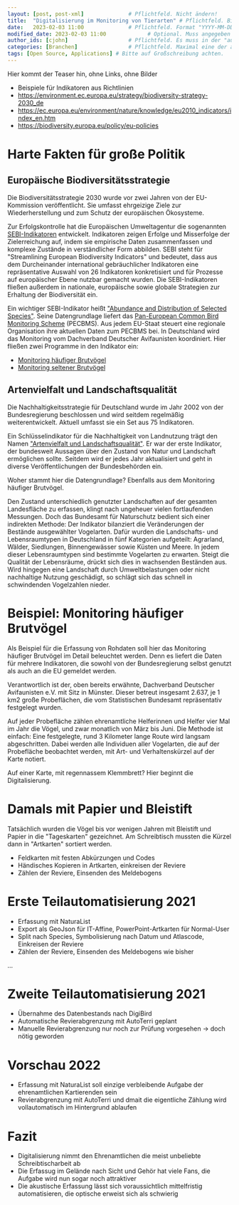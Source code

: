 ```yaml
---
layout: [post, post-xml]              # Pflichtfeld. Nicht ändern!
title:  "Digitalisierung im Monitoring von Tierarten" # Pflichtfeld. Bitte einen Titel für den Blog Post angeben.
date:   2023-02-03 11:00              # Pflichtfeld. Format "YYYY-MM-DD HH:MM". Muss für Veröffentlichung in der Vergangenheit liegen. (Für Preview egal)
modified_date: 2023-02-03 11:00             # Optional. Muss angegeben werden, wenn eine bestehende Datei geändert wird.
author_ids: [cjohn]                   # Pflichtfeld. Es muss in der "authors.yml" einen Eintrag mit diesen Namen geben.
categories: [Branchen]                # Pflichtfeld. Maximal eine der angegebenen Kategorien verwenden.
tags: [Open Source, Applications] # Bitte auf Großschreibung achten.
---
```


Hier kommt der Teaser hin, ohne Links, ohne Bilder

- Beispiele für Indikatoren aus Richtlinien
- https://environment.ec.europa.eu/strategy/biodiversity-strategy-2030_de
- https://ec.europa.eu/environment/nature/knowledge/eu2010_indicators/index_en.htm
- https://biodiversity.europa.eu/policy/eu-policies


# Harte Fakten für große Politik

## Europäische Biodiversitätsstrategie

Die Biodiversitätsstrategie 2030 wurde vor zwei Jahren von der EU-Kommission veröffentlicht.
Sie umfasst ehrgeizige Ziele zur Wiederherstellung und zum Schutz der europäischen Ökosysteme.

Zur Erfolgskontrolle hat die Europäischen Umweltagentur die sogenannten [SEBI-Indikatoren](https://ec.europa.eu/environment/nature/knowledge/eu2010_indicators/index_en.htm) entwickelt.
Indikatoren zeigen Erfolge und Misserfolge der Zielerreichung auf, indem sie empirische Daten zusammenfassen und komplexe Zustände in verständlicher Form abbilden.
SEBI steht für "Streamlining European Biodiversity Indicators" und bedeutet, dass aus dem Durcheinander international gebräuchlicher Indikatoren eine repräsentative Auswahl von 26 Indikatoren konkretisiert und für Prozesse auf europäischer Ebene nutzbar gemacht wurden.
Die SEBI-Indikatoren fließen außerdem in nationale, europäische sowie globale Strategien zur Erhaltung der Biodiversität ein.

Ein wichtiger SEBI-Indikator heißt ["Abundance and Distribution of Selected Species"](https://www.eea.europa.eu/ims/abundance-and-distribution-of-selected).
Seine Datengrundlage liefert das [Pan-European Common Bird Monitoring Scheme](https://pecbms.info/) (PECBMS).
Aus jedem EU-Staat steuert eine regionale Organisation ihre aktuellen Daten zum PECBMS bei.
In Deutschland wird das Monitoring vom Dachverband Deutscher Avifaunisten koordiniert.
Hier fließen zwei Programme in den Indikator ein:
* [Monitoring häufiger Brutvögel](http://www.dda-web.de/mhb)
* [Monitoring seltener Brutvögel](http://www.dda-web.de/msb)

## Artenvielfalt und Landschaftsqualität

Die Nachhaltigkeitsstrategie für Deutschland wurde im Jahr 2002 von der Bundesregierung beschlossen und wird seitdem regelmäßig weiterentwickelt.
Aktuell umfasst sie ein Set aus 75 Indikatoren.

Ein Schlüsselindikator für die Nachhaltigkeit von Landnutzung trägt den Namen ["Artenvielfalt und Landschaftsqualität"](https://www.bfn.de/indikator-artenvielfalt-und-landschaftsqualitaet).
Er war der erste Indikator, der bundesweit Aussagen über den Zustand von Natur und Landschaft ermöglichen sollte.
Seitdem wird er jedes Jahr aktualisiert und geht in diverse Veröffentlichungen der Bundesbehörden ein.

Woher stammt hier die Datengrundlage?
Ebenfalls aus dem Monitoring häufiger Brutvögel.

Den Zustand unterschiedlich genutzter Landschaften auf der gesamten Landesfläche zu erfassen, klingt nach ungeheuer vielen fortlaufenden Messungen.
Doch das Bundesamt für Naturschutz bedient sich einer indirekten Methode:
Der Indikator bilanziert die Veränderungen der Bestände ausgewählter Vogelarten.
Dafür wurden die Landschafts- und Lebensraumtypen in Deutschland in fünf Kategorien aufgeteilt:
Agrarland, Wälder, Siedlungen, Binnengewässer sowie Küsten und Meere.
In jedem dieser Lebensraumtypen sind bestimmte Vogelarten zu erwarten.
Steigt die Qualität der Lebensräume, drückt sich dies in wachsenden Beständen aus.
Wird hingegen eine Landschaft durch Umweltbelastungen oder nicht nachhaltige Nutzung geschädigt, so schlägt sich das schnell in schwindenden Vogelzahlen nieder.

# Beispiel: Monitoring häufiger Brutvögel

Als Beispiel für die Erfassung von Rohdaten soll hier das Monitoring häufiger Brutvögel im Detail beleuchtet werden.
Denn es liefert die Daten für mehrere Indikatoren, die sowohl von der Bundesregierung selbst genutzt als auch an die EU gemeldet werden.

Verantwortlich ist der, oben bereits erwähnte, Dachverband Deutscher Avifaunisten e.V. mit Sitz in Münster.
Dieser betreut insgesamt 2.637, je 1 km2 große Probeflächen, die vom Statistischen Bundesamt repräsentativ festgelegt wurden.

Auf jeder Probefläche zählen ehrenamtliche Helferinnen und Helfer vier Mal im Jahr die Vögel, und zwar monatlich von März bis Juni.
Die Methode ist einfach:
Eine festgelegte, rund 3 Kilometer lange Route wird langsam abgeschritten.
Dabei werden alle Individuen aller Vogelarten, die auf der Probefläche beobachtet werden, mit Art- und Verhaltenskürzel auf der Karte notiert.

Auf einer Karte, mit regennassem Klemmbrett?
Hier beginnt die Digitalisierung.

# Damals mit Papier und Bleistift

Tatsächlich wurden die Vögel bis vor wenigen Jahren mit Bleistift und Papier in die "Tageskarten" gezeichnet.
Am Schreibtisch mussten die Kürzel dann in "Artkarten" sortiert werden.


- Feldkarten mit festen Abkürzungen und Codes
- Händisches Kopieren in Artkarten, einkreisen der Reviere
- Zählen der Reviere, Einsenden des Meldebogens

# Erste Teilautomatisierung 2021

- Erfassung mit NaturaList
- Export als GeoJson für IT-Affine, PowerPoint-Artkarten für Normal-User
- Split nach Species, Symbolisierung nach Datum und Atlascode, Einkreisen der Reviere
- Zählen der Reviere, Einsenden des Meldebogens wie bisher

...

# Zweite Teilautomatisierung 2021

- Übernahme des Datenbestands nach DigiBird
- Automatische Revierabgrenzung mit AutoTerri geplant
- Manuelle Revierabgrenzung nur noch zur Prüfung vorgesehen -> doch nötig geworden

# Vorschau 2022

- Erfassung mit NaturaList soll einzige verbleibende Aufgabe der ehrenamtlichen Kartierenden sein
- Revierabgrenzung mit AutoTerri und dmait die eigentliche Zählung wird vollautomatisch im Hintergrund ablaufen

# Fazit

- Digitalisierung nimmt den Ehrenamtlichen die meist unbeliebte Schreibtischarbeit ab
- Die Erfassug im Gelände nach Sicht und Gehör hat viele Fans, die Aufgabe wird nun sogar noch attraktiver
- Die akustische Erfassung lässt sich voraussichtlich mittelfristig automatisieren, die optische erweist sich als schwierig

